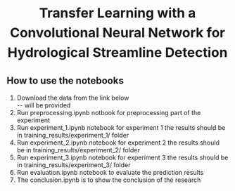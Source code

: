 <h1 style="text-align:center;line-height:1.5em;font-size:30px;">Transfer Learning with a Convolutional Neural Network for Hydrological Streamline Detection</h1>

## How to use the notebooks
1. Download the data from the link below  
-- will be provided
2. Run preprocessing.ipynb notbook for preprocessing part of the experiment
3. Run experiment_1.ipynb notebook for experiment 1 the results should be in training_results/experiment_1/ folder
4. Run experiment_2.ipynb notebook for experiment 2 the results should be in training_results/experiment_2/ folder
5. Run experiment_3.ipynb notebook for experiment 3 the results should be in training_results/experiment_3/ folder
6. Run evaluation.ipynb notebook to evaluate the prediction results
7. The conclusion.ipynb is to show the conclusion of the research

